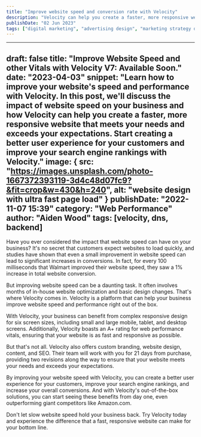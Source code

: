 ```yaml
---
title: "Improve website speed and conversion rate with Velocity"
description: "Velocity can help you create a faster, more responsive website that meets your needs and exceeds your expectations."
publishDate: "02 Jun 2023"
tags: ["digital marketing", "advertising design", "marketing strategy development", "marketing management"]
---
```


---
draft: false
title: "Improve Website Speed and other Vitals with Velocity V7: Available Soon."
date: "2023-04-03"
snippet: "Learn how to improve your website's speed and performance with Velocity. In this post, we'll discuss the impact of website speed on your business and how Velocity can help you create a faster, more responsive website that meets your needs and exceeds your expectations. Start creating a better user experience for your customers and improve your search engine rankings with Velocity."
image: {
    src: "https://images.unsplash.com/photo-1667372393119-3d4c48d07fc9?&fit=crop&w=430&h=240",
    alt: "website design with ultra fast page load"
}
publishDate: "2022-11-07 15:39"
category: "Web Performance"
author: "Aiden Wood"
tags: [velocity, dns, backend]
---

Have you ever considered the impact that website speed can have on your business? It's no secret that customers expect websites to load quickly, and studies have shown that even a small improvement in website speed can lead to significant increases in conversions. In fact, for every 100 milliseconds that Walmart improved their website speed, they saw a 1% increase in total website conversion. 

But improving website speed can be a daunting task. It often involves months of in-house website optimization and basic design changes. That's where Velocity comes in. Velocity is a platform that can help your business improve website speed and performance right out of the box. 

With Velocity, your business can benefit from complex responsive design for six screen sizes, including small and large mobile, tablet, and desktop screens. Additionally, Velocity boasts an A+ rating for web performance vitals, ensuring that your website is as fast and responsive as possible. 

But that's not all. Velocity also offers custom branding, website design, content, and SEO. Their team will work with you for 21 days from purchase, providing two revisions along the way to ensure that your website meets your needs and exceeds your expectations. 

By improving your website speed with Velocity, you can create a better user experience for your customers, improve your search engine rankings, and increase your overall conversions. And with Velocity's out-of-the-box solutions, you can start seeing these benefits from day one, even outperforming giant competitors like Amazon.com. 

Don't let slow website speed hold your business back. Try Velocity today and experience the difference that a fast, responsive website can make for your bottom line.
